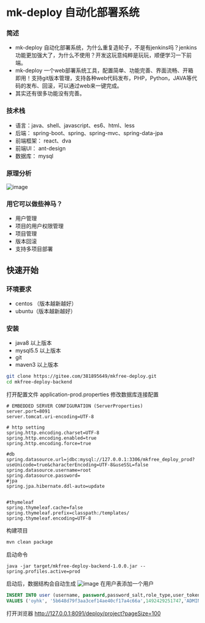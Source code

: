 #  mk-deploy 自动化部署系统

### 简述
- mk-deploy 自动化部署系统，为什么重复造轮子，不是有jenkins吗？jenkins功能更加强大了，为什么不使用？开发这玩意纯粹是玩玩，顺便学习一下前端。
- mk-deploy 一个web部署系统工具，配置简单、功能完善、界面流畅、开箱即用！支持git版本管理，支持各种web代码发布，PHP，Python，JAVA等代码的发布、回滚，可以通过web来一键完成。
- 其实还有很多功能没有完善。

### 技术栈
- 语言：java、shell、javascript、es6、html、less
- 后端： spring-boot、spring、spring-mvc、spring-data-jpa
- 前端框架： react、dva
- 前端UI： ant-design
- 数据库： mysql

### 原理分析
![image](https://gitee.com/381895649/mkfree-deploy/raw/master/doc/images/mk-deploy.jpeg)

### 用它可以做些神马？
- 用户管理
- 项目的用户权限管理
- 项目管理
- 版本回滚
- 支持多项目部署


## 快速开始

### 环境要求
- centos （版本越新越好）
- ubuntu（版本越新越好）


### 安装
- java8 以上版本
- mysql5.5 以上版本
- git
- maven3 以上版本

````bash
git clone https://gitee.com/381895649/mkfree-deploy.git
cd mkfree-deploy-backend
````
打开配置文件 application-prod.properties 修改数据库连接配置

````
# EMBEDDED SERVER CONFIGURATION (ServerProperties)
server.port=8091
server.tomcat.uri-encoding=UTF-8

# http setting
spring.http.encoding.charset=UTF-8
spring.http.encoding.enabled=true
spring.http.encoding.force=true

#db
spring.datasource.url=jdbc:mysql://127.0.0.1:3306/mkfree_deploy_prod?useUnicode=true&characterEncoding=UTF-8&useSSL=false
spring.datasource.username=root
spring.datasource.password=
#jpa
spring.jpa.hibernate.ddl-auto=update


#thymeleaf
spring.thymeleaf.cache=false
spring.thymeleaf.prefix=classpath:/templates/
spring.thymeleaf.encoding=UTF-8
````
构建项目
```` bash
mvn clean package
````
启动命令
````
java -jar target/mkfree-deploy-backend-1.0.0.jar --spring.profiles.active=prod
````
启动后，数据结构会自动生成
![image](https://gitee.com/381895649/mkfree-deploy/raw/master/doc/images/mk-deploy_db.jpeg)
在用户表添加一个用户
````sql
INSERT INTO user (username, password,password_salt,role_type,user_token)
VALUES ('oyhk', '5b648d79f3aa3cef14ae40cf17a4c66a',1492429251747,'ADMIN','e15fc3c18fecfd8e3937c2b8c8677b4a');
````
打开浏览器
http://127.0.0.1:8091/deploy/project?pageSize=100

